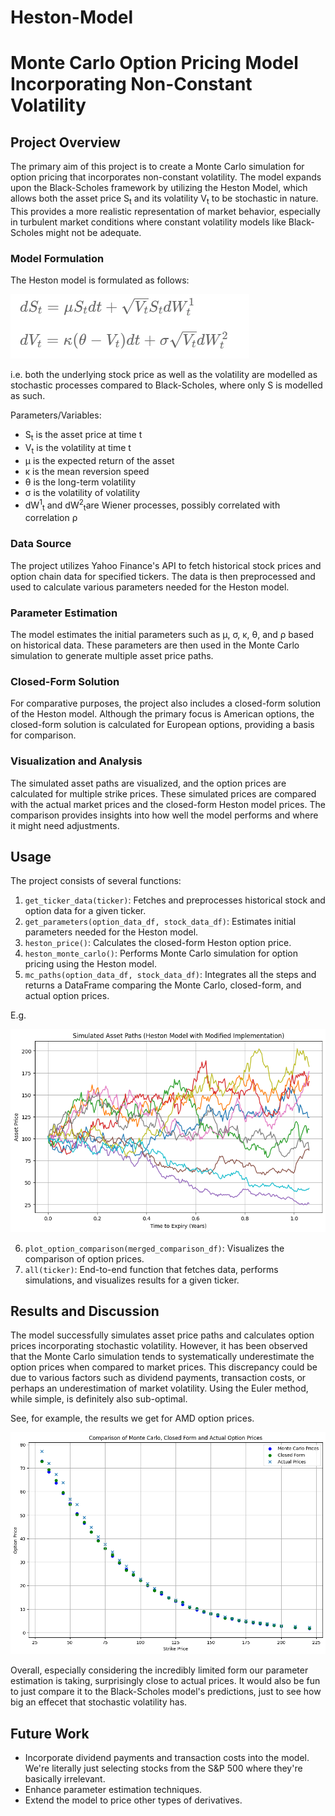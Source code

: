 # Heston-Model
# Monte Carlo Option Pricing Model Incorporating Non-Constant Volatility

## Project Overview

The primary aim of this project is to create a Monte Carlo simulation for option pricing that incorporates non-constant volatility. The model expands upon the Black-Scholes framework by utilizing the Heston Model, which allows both the asset price S<sub>t</sub> and its volatility V<sub>t</sub> to be stochastic in nature. This provides a more realistic representation of market behavior, especially in turbulent market conditions where constant volatility models like Black-Scholes might not be adequate.

### Model Formulation

The Heston model is formulated as follows:

<img src="\images\heston.png">

i.e. both the underlying stock price as well as the volatility are modelled as stochastic processes compared to Black-Scholes, where only S is modelled as such.

Parameters/Variables:
- S<sub>t</sub> is the asset price at time t
- V<sub>t</sub> is the volatility at time t
- &mu; is the expected return of the asset
-  κ is the mean reversion speed
- &theta; is the long-term volatility
- &sigma; is the volatility of volatility
- dW<sup>1</sup><sub>t</sub> and dW<sup>2</sup><sub>t</sub>are Wiener processes, possibly correlated with correlation &rho;

### Data Source

The project utilizes Yahoo Finance's API to fetch historical stock prices and option chain data for specified tickers. The data is then preprocessed and used to calculate various parameters needed for the Heston model.

### Parameter Estimation

The model estimates the initial parameters such as μ, σ, κ, θ, and ρ based on historical data. These parameters are then used in the Monte Carlo simulation to generate multiple asset price paths.

### Closed-Form Solution

For comparative purposes, the project also includes a closed-form solution of the Heston model. Although the primary focus is American options, the closed-form solution is calculated for European options, providing a basis for comparison.

### Visualization and Analysis

The simulated asset paths are visualized, and the option prices are calculated for multiple strike prices. These simulated prices are compared with the actual market prices and the closed-form Heston model prices. The comparison provides insights into how well the model performs and where it might need adjustments.

## Usage

The project consists of several functions:

1. `get_ticker_data(ticker)`: Fetches and preprocesses historical stock and option data for a given ticker.
2. `get_parameters(option_data_df, stock_data_df)`: Estimates initial parameters needed for the Heston model.
3. `heston_price()`: Calculates the closed-form Heston option price.
4. `heston_monte_carlo()`: Performs Monte Carlo simulation for option pricing using the Heston model.
5. `mc_paths(option_data_df, stock_data_df)`: Integrates all the steps and returns a DataFrame comparing the Monte Carlo, closed-form, and actual option prices.

E.g. 

<img src="\images\paths.png">

6. `plot_option_comparison(merged_comparison_df)`: Visualizes the comparison of option prices.
7. `all(ticker)`: End-to-end function that fetches data, performs simulations, and visualizes results for a given ticker.

## Results and Discussion

The model successfully simulates asset price paths and calculates option prices incorporating stochastic volatility. However, it has been observed that the Monte Carlo simulation tends to systematically underestimate the option prices when compared to market prices. This discrepancy could be due to various factors such as dividend payments, transaction costs, or perhaps an underestimation of market volatility. Using the Euler method, while simple, is definitely also sub-optimal.

See, for example, the results we get for AMD option prices.

<img src="\images\AMD.png">

Overall, especially considering the incredibly limited form our parameter estimation is taking, surprisingly close to actual prices. It would also be fun to just compare it to the Black-Scholes model's predictions, just to see how big an effecet that stochastic volatility has.

## Future Work

- Incorporate dividend payments and transaction costs into the model. We're literally just selecting stocks from the S&P 500 where they're basically irrelevant.
- Enhance parameter estimation techniques.
- Extend the model to price other types of derivatives.
